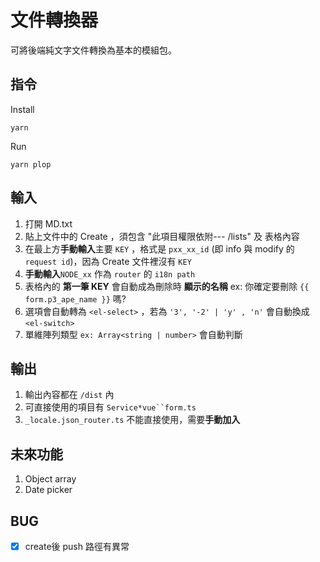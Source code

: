 # 文件轉換器

可將後端純文字文件轉換為基本的模組包。

## 指令

Install

`yarn`

Run

`yarn plop`

## 輸入

1. 打開 MD.txt
2. 貼上文件中的 Create ，須包含 "此項目權限依附--- /lists" 及 表格內容
3. 在最上方**手動輸入**主要 `KEY` ，格式是 `pxx_xx_id` (即 info 與 modify 的 `request id`)，因為 Create 文件裡沒有 `KEY`
4. **手動輸入**`NODE_xx` 作為 `router` 的 `i18n path`
5. 表格內的 **第一筆 KEY** 會自動成為刪除時 **顯示的名稱** ex: 你確定要刪除 `{{ form.p3_ape_name }}` 嗎?
6. 選項會自動轉為 `<el-select>` ，若為 `'3', '-2' | 'y' , 'n'` 會自動換成 `<el-switch>`
7. 單維陣列類型 `ex: Array<string | number>` 會自動判斷

## 輸出

1. 輸出內容都在 `/dist` 內
2. 可直接使用的項目有 `Service*vue``form.ts`
3. `_locale.json_router.ts` 不能直接使用，需要**手動加入**

## 未來功能

1. Object array
2. Date picker

## BUG

* [X] create後 push 路徑有異常
